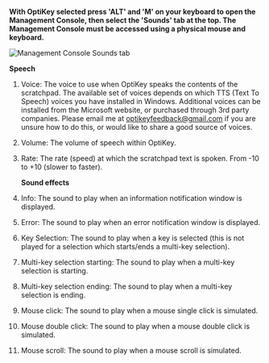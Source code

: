**With OptiKey selected press 'ALT' and 'M' on your keyboard to open the Management Console, then select the 'Sounds' tab at the top. The Management Console must be accessed using a physical mouse and keyboard.**

![Management Console Sounds tab](http://juliussweetland.github.io/OptiKey/images/Management_Console_Sounds_Numbered.png)

<a name="sounds-speech">**Speech**</a>

1. Voice: The voice to use when OptiKey speaks the contents of the scratchpad. The available set of voices depends on which TTS (Text To Speech) voices you have installed in Windows. Additional voices can be installed from the Microsoft website, or purchased through 3rd party companies. Please email me at optikeyfeedback@gmail.com if you are unsure how to do this, or would like to share a good source of voices.

2. Volume: The volume of speech within OptiKey.

3. Rate: The rate (speed) at which the scratchpad text is spoken. From -10 to +10 (slower to faster).

    <a name="sounds-sounds-effects">**Sound effects**</a>

4. Info: The sound to play when an information notification window is displayed.

5. Error: The sound to play when an error notification window is displayed.

6. Key Selection: The sound to play when a key is selected (this is not played for a selection which starts/ends a multi-key selection).

7. Multi-key selection starting: The sound to play when a multi-key selection is starting.

8. Multi-key selection ending: The sound to play when a multi-key selection is ending.

9. Mouse click: The sound to play when a mouse single click is simulated.

10. Mouse double click: The sound to play when a mouse double click is simulated.

11. Mouse scroll: The sound to play when a mouse scroll is simulated.